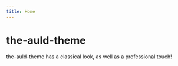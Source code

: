 ```yaml
---
title: Home
---
```

# the-auld-theme
the-auld-theme has a classical look, as well as a professional touch!
